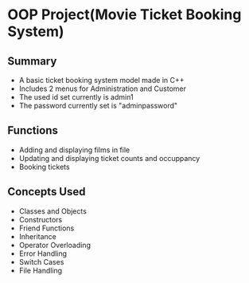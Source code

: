 # OOP Project(Movie Ticket Booking System)

<h2>Summary</h2>

- A basic ticket booking system model made in C++
- Includes 2 menus for Administration and Customer
- The used id set currently is admin1
- The password currently set is "adminpassword"

<h2>Functions</h2>

- Adding and displaying films in file
- Updating and displaying ticket counts and occuppancy
- Booking tickets

<h2>Concepts Used</h2>

- Classes and Objects
- Constructors
- Friend Functions
- Inheritance
- Operator Overloading
- Error Handling
- Switch Cases
- File Handling


